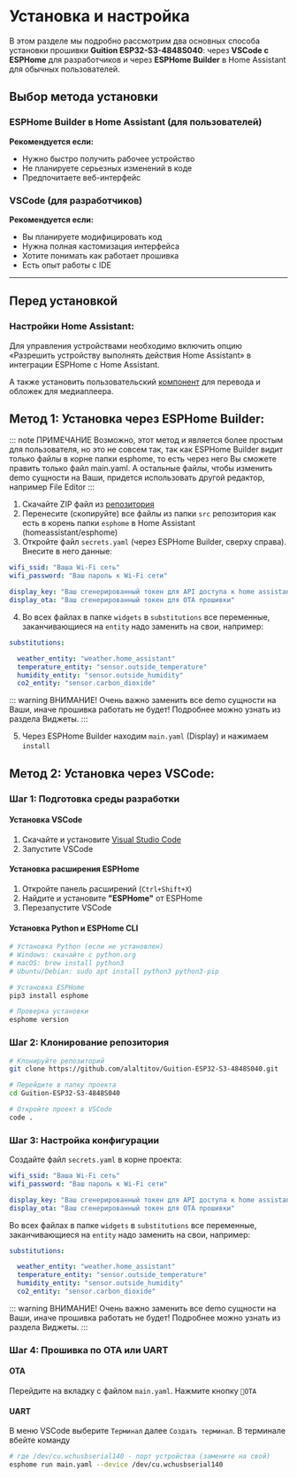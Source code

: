 # Установка и настройка

В этом разделе мы подробно рассмотрим два основных способа установки прошивки **Guition ESP32-S3-4848S040**: через **VSCode с ESPHome** для разработчиков и через **ESPHome Builder** в Home Assistant для обычных пользователей.

## Выбор метода установки

### ESPHome Builder в Home Assistant (для пользователей)
**Рекомендуется если:**
- Нужно быстро получить рабочее устройство
- Не планируете серьезных изменений в коде
- Предпочитаете веб-интерфейс

### VSCode (для разработчиков)
**Рекомендуется если:**
- Вы планируете модифицировать код
- Нужна полная кастомизация интерфейса
- Хотите понимать как работает прошивка
- Есть опыт работы с IDE

---

## Перед установкой

### Настройки Home Assistant:

Для управления устройствами необходимо включить опцию «Разрешить устройству выполнять действия Home Assistant» в интеграции ESPHome с Home Assistant.

А также установить пользовательский [компонент](https://github.com/alaltitov/homeassistant-display-tools) для перевода и обложек для медиаплеера.

## Метод 1: Установка через ESPHome Builder:

::: note ПРИМЕЧАНИЕ
Возможно, этот метод и является более простым для пользователя, но это не совсем так, так как ESPHome Builder видит только файлы в корне папки esphome, то есть через него Вы сможете править только файл main.yaml. А остальные файлы, чтобы изменить demo сущности на Ваши, придется использовать другой редактор, например File Editor 
:::

1. Скачайте ZIP файл из [репозитория](https://github.com/alaltitov/Guition-ESP32-S3-4848S040)
2. Перенесите (скопируйте) все файлы из папки `src` репозитория как есть в корень папки `esphome` в Home Assistant (homeassistant/esphome)
3. Откройте файл `secrets.yaml` (через ESPHome Builder, сверху справа). Внесите в него данные:

```yaml
wifi_ssid: "Ваша Wi-Fi сеть"
wifi_password: "Ваш пароль к Wi-Fi сети"

display_key: "Ваш сгенерированный токен для API доступа к home assistant"
display_ota: "Ваш сгенерированный токен для OTA прошивки"

```
4. Во всех файлах в папке `widgets` в `substitutions` все переменные, заканчивающиеся на `entity` надо заменить на свои, например:

```yaml
substitutions:

  weather_entity: "weather.home_assistant"
  temperature_entity: "sensor.outside_temperature"
  humidity_entity: "sensor.outside_humidity"
  co2_entity: "sensor.carbon_dioxide"
```
::: warning ВНИМАНИЕ!
Очень важно заменить все demo сущности на Ваши, иначе прошивка работать не будет! Подробнее можно узнать из раздела Виджеты.
:::

5. Через ESPHome Builder находим `main.yaml` (Display) и нажимаем `install`

## Метод 2: Установка через VSCode:

### Шаг 1: Подготовка среды разработки

#### Установка VSCode
1. Скачайте и установите [Visual Studio Code](https://code.visualstudio.com/)
2. Запустите VSCode

#### Установка расширения ESPHome
1. Откройте панель расширений (`Ctrl+Shift+X`)
2. Найдите и установите **"ESPHome"** от ESPHome
3. Перезапустите VSCode

#### Установка Python и ESPHome CLI
```bash
# Установка Python (если не установлен)
# Windows: скачайте с python.org
# macOS: brew install python3
# Ubuntu/Debian: sudo apt install python3 python3-pip

# Установка ESPHome
pip3 install esphome

# Проверка установки
esphome version
```

### Шаг 2: Клонирование репозитория
```bash
# Клонируйте репозиторий
git clone https://github.com/alaltitov/Guition-ESP32-S3-4848S040.git

# Перейдите в папку проекта
cd Guition-ESP32-S3-4848S040

# Откройте проект в VSCode
code .
```

### Шаг 3: Настройка конфигурации
Создайте файл `secrets.yaml` в корне проекта:

```yaml
wifi_ssid: "Ваша Wi-Fi сеть"
wifi_password: "Ваш пароль к Wi-Fi сети"

display_key: "Ваш сгенерированный токен для API доступа к home assistant"
display_ota: "Ваш сгенерированный токен для OTA прошивки"

```

Во всех файлах в папке `widgets` в `substitutions` все переменные, заканчивающиеся на `entity` надо заменить на свои, например:

```yaml
substitutions:

  weather_entity: "weather.home_assistant"
  temperature_entity: "sensor.outside_temperature"
  humidity_entity: "sensor.outside_humidity"
  co2_entity: "sensor.carbon_dioxide"
```
::: warning ВНИМАНИЕ!
Очень важно заменить все demo сущности на Ваши, иначе прошивка работать не будет! Подробнее можно узнать из раздела Виджеты.
:::

### Шаг 4: Прошивка по OTA или UART

#### OTA
Перейдите на вкладку с файлом `main.yaml`. Нажмите кнопку `🚀OTA`

#### UART
В меню VSCode выберите `Терминал` далее `Создать терминал`. В терминале вбейте команду
```bash
# где /dev/cu.wchusbserial140 - порт устройства (замените на свой)
esphome run main.yaml --device /dev/cu.wchusbserial140
```

